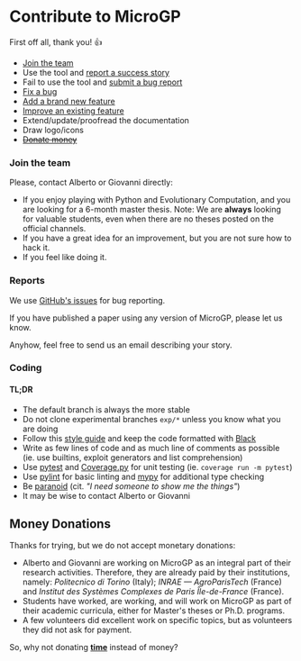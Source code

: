 Contribute to MicroGP
=====================

First off all, thank you! :+1:

* [Join the team](#join-the-team)
* Use the tool and [report a success story](#report)
* Fail to use the tool and [submit a bug report](#report)
* [Fix a bug](#coding)
* [Add a brand new feature](#coding)
* [Improve an existing feature](#coding)
* Extend/update/proofread the documentation
* Draw logo/icons
* [~~Donate money~~](#money-donations)

### Join the team

Please, contact Alberto or Giovanni directly:

* If you enjoy playing with Python and Evolutionary Computation, and you are looking for a 6-month master thesis. Note: We are **always** looking for valuable students, even when there are no theses posted on the official channels.
* If you have a great idea for an improvement, but you are not sure how to hack it.
* If you feel like doing it.

### Reports

We use [GitHub's issues](https://github.com/squillero/microgp4/issues) for bug reporting. 

If you have published a paper using any version of MicroGP, please let us know.

Anyhow, feel free to send us an email describing your story. 

### Coding

#### TL;DR

* The default branch is always the more stable
* Do not clone experimental branches `exp/*` unless you know what you are doing
* Follow this [style guide](https://github.com/squillero/style/blob/master/python.md) and keep the code formatted with [Black](https://black.readthedocs.io/en/stable/)
* Write as few lines of code and as much line of comments as possible (ie. use builtins, exploit generators and list comprehension)
* Use [pytest](https://docs.pytest.org/) and [Coverage.py](https://coverage.readthedocs.io/) for unit testing (ie. `coverage run -m pytest`)
* Use [pylint](https://mypy-lang.org/) for basic linting and [mypy](https://mypy-lang.org/) for additional type checking
* Be [paranoid](./PARANOIA.md) (cit. *"I need someone to show me the things"*)
* It may be wise to contact Alberto or Giovanni 

## Money Donations

Thanks for trying, but we do not accept monetary donations:

* Alberto and Giovanni are working on MicroGP as an integral part of their research activities. Therefore, they are already paid by their institutions, namely: *Politecnico di Torino* (Italy); *INRAE — AgroParisTech* (France) and *Institut des Systèmes Complexes de Paris Île-de-France* (France).
* Students have worked, are working, and will work on MicroGP as part of their academic curricula, either for Master's theses or Ph.D. programs.
* A few volunteers did excellent work on specific topics, but as volunteers they did not ask for payment.

So, why not donating [**time**](#join-the-team) instead of money?
